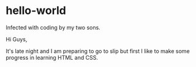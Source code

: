 # hello-world
Infected with coding by my two sons.

Hi Guys,

It's late night and I am preparing to go to slip but first I like to make some progress in learning HTML and CSS.

